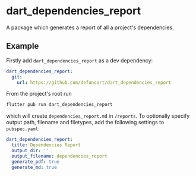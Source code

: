 # dart_dependencies_report

A package which generates a report of all a project's dependencies.

## Example

Firstly add `dart_dependencies_report` as a dev dependency:

```yml
dart_dependencies_report:
  git:
    url: https://github.com/defuncart/dart_dependencies_report
```

From the project's root run

```sh
flutter pub run dart_dependencies_report
```

which will create `dependencies_report.md` in `/reports`. To optionally specify output path, filename and filetypes, add the following settings to `pubspec.yaml`:

```yaml
dart_dependencies_report:
  title: Dependencies Report
  output_dir: ''
  output_filename: dependencies_report
  generate_pdf: true
  generate_md: true
```
